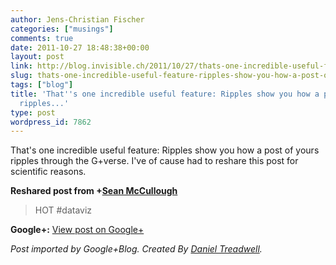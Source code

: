 ```yaml
---
author: Jens-Christian Fischer
categories: ["musings"]
comments: true
date: 2011-10-27 18:48:38+00:00
layout: post
link: http://blog.invisible.ch/2011/10/27/thats-one-incredible-useful-feature-ripples-show-you-how-a-post-of-yours-ripples/
slug: thats-one-incredible-useful-feature-ripples-show-you-how-a-post-of-yours-ripples
tags: ["blog"]
title: 'That''s one incredible useful feature: Ripples show you how a post of yours
  ripples...'
type: post
wordpress_id: 7862
---
```


That's one incredible useful feature: Ripples show you how a post of yours ripples through the G+verse. I've of cause had to reshare this post for scientific reasons.  
  
**Reshared post from +[Sean McCullough](https://plus.google.com/103419049256232792514)**  


<blockquote>HOT #dataviz</blockquote>

**Google+:** [View post on Google+](https://plus.google.com/109789939743085010576/posts/W8wwfHkTx7h)

  
  
_Post imported by Google+Blog.  Created By [Daniel Treadwell](http://minimali.se/)._
